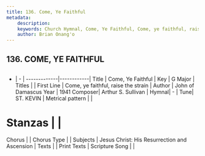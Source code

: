 ```yaml
---
title: 136. Come, Ye Faithful
metadata:
    description: 
    keywords: Church Hymnal, Come, Ye Faithful, Come, ye faithful, raise the strain, 
    author: Brian Onang'o
---
```



## 136. COME, YE FAITHFUL

```txt

```

- |   -  |
-------------|------------|
Title | Come, Ye Faithful |
Key | G Major |
Titles |  |
First Line | Come, ye faithful, raise the strain |
Author | John of Damascus
Year | 1941
Composer| Arthur S. Sullivan |
Hymnal|  - |
Tune| ST. KEVIN |
Metrical pattern | |
# Stanzas |  |
Chorus |  |
Chorus Type |  |
Subjects | Jesus Christ: His Resurrection and Ascension |
Texts |  |
Print Texts | 
Scripture Song |  |
  
